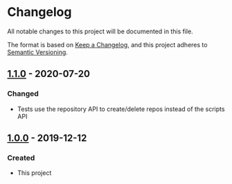 # Changelog
All notable changes to this project will be documented in this file.

The format is based on [Keep a Changelog](https://keepachangelog.com/en/1.0.0/),
and this project adheres to [Semantic Versioning](https://semver.org/spec/v2.0.0.html).


## [1.1.0](https://github.com/Cisco-AMP/nexus_api_check/compare/v1.0.0...v1.1.0) - 2020-07-20
### Changed
- Tests use the repository API to create/delete repos instead of the scripts API


## [1.0.0](https://github.com/Cisco-AMP/nexus_api_check/compare/master...v1.0.0) - 2019-12-12
### Created
- This project
